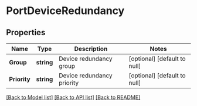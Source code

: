 # PortDeviceRedundancy

## Properties
Name | Type | Description | Notes
------------ | ------------- | ------------- | -------------
**Group** | **string** | Device redundancy group | [optional] [default to null]
**Priority** | **string** | Device redundancy priority | [optional] [default to null]

[[Back to Model list]](../README.md#documentation-for-models) [[Back to API list]](../README.md#documentation-for-api-endpoints) [[Back to README]](../README.md)

